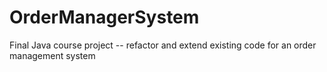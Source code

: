 # OrderManagerSystem
Final Java course project -- refactor and extend existing code for an order management system
